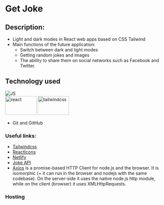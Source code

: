 # Get Joke
 
## Description:
- Light and dark modes in React web apps based on CSS Tailwind
- Main functions of the future application:
  - Switch between dark and light modes
  - Getting random jokes and images
  - The ability to share them on social networks such as Facebook and Twitter.

## Technology used

![JS](https://img.shields.io/badge/JS-JavaScript-blue?style=for-the-badge&logo=js&logoColor=white) </br>
<img src="https://www.vectorlogo.zone/logos/reactjs/reactjs-ar21.svg" alt="react" width="100" height="60"/> 
<img src="https://www.vectorlogo.zone/logos/tailwindcss/tailwindcss-ar21.svg" alt="tailwindcss" width="100" height="60"/>
- Git and GitHub

### Useful links:
- [Tailwindcss](https://tailwindcss.com/)
- [ReactIcons](https://react-icons.github.io/react-icons)
- [Netlify](https://www.netlify.com/)
- [Joke API](https://github.com/15Dkatz/official_joke_api)
- [Axios](https://axios-http.com/docs/intro)  is a promise-based HTTP Client for node.js and the browser. It is isomorphic (= it can run in the browser and nodejs with the same codebase). On the server-side it uses the native node.js http module, while on the client (browser) it uses XMLHttpRequests.



### Hosting


